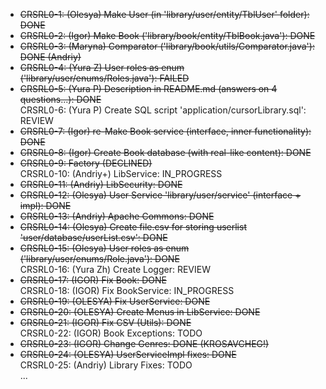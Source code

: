 * ~~CRSRL0-1: (Olesya) Make User (in 'library/user/entity/TblUser' folder): DONE~~ <br />
* ~~CRSRL0-2: (Igor) Make Book ('library/book/entity/TblBook.java'): DONE~~ <br />
* ~~CRSRL0-3: (Maryna) Comparator ('library/book/utils/Comparator.java'): DONE (Andriy)~~ <br />
* ~~CRSRL0-4: (Yura Z) User roles as enum ('library/user/enums/Roles.java'): FAILED~~ <br />
* ~~CRSRL0-5: (Yura P) Description in README.md (answers on 4 questions...): DONE~~ <br />
CRSRL0-6: (Yura P) Create SQL script 'application/cursorLibrary.sql': REVIEW <br />
* ~~CRSRL0-7: (Igor) re-Make Book service (interface, inner functionality): DONE~~ <br />
* ~~CRSRL0-8: (Igor) Create Book database (with real-like content): DONE~~ <br />
* ~~CRSRL0-9: Factory (DECLINED)~~ <br />
CRSRL0-10: (Andriy+) LibService: IN_PROGRESS <br />
* ~~CRSRL0-11: (Andriy) LibSecurity: DONE~~ <br />
* ~~CRSRL0-12: (Olesya) User Service 'library/user/service' (interface + impl): DONE~~ <br />
* ~~CRSRL0-13: (Andriy) Apache Commons: DONE <br />~~
* ~~CRSRL0-14: (Olesya) Create file.csv for storing userlist 'user/database/userList.csv': DONE~~ <br />
* ~~CRSRL0-15: (Olesya) User roles as enum ('library/user/enums/Role.java'): DONE~~ <br />
CRSRL0-16: (Yura Zh) Create Logger: REVIEW <br />
* ~~CRSRL0-17: (IGOR) Fix Book: DONE~~ <br />
CRSRL0-18: (IGOR) Fix BookService: IN_PROGRESS <br />
* ~~CRSRL0-19: (OLESYA) Fix UserService: DONE~~ <br />
* ~~CRSRL0-20: (OLESYA) Create Menus in LibService: DONE~~ <br />
* ~~CRSRL0-21: (IGOR) Fix CSV (Utils): DONE~~ <br />
CRSRL0-22: (IGOR) Book Exceptions: TODO <br />
* ~~CRSRL0-23: (IGOR) Change Genres: DONE (KROSAVCHEG!)~~ <br />
* ~~CRSRL0-24: (OLESYA) UserServiceImpl fixes: DONE~~ <br />
CRSRL0-25: (Andriy) Library Fixes: TODO <br />
...